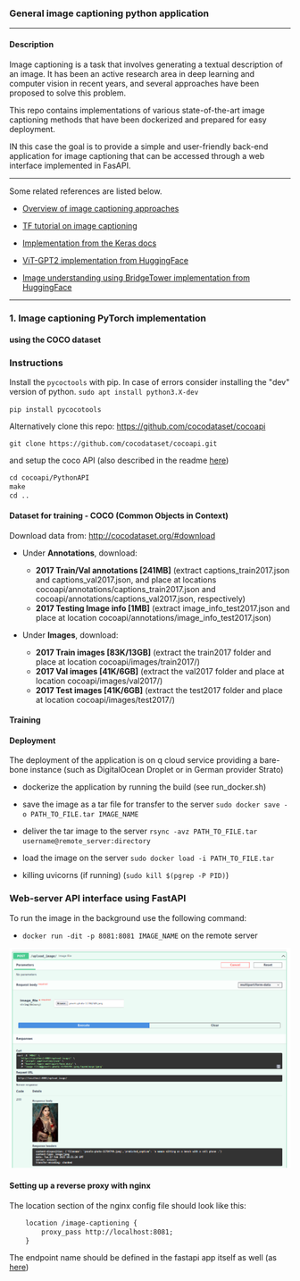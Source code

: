 ### General image captioning python application

----
#### Description

Image captioning is a task that involves generating a textual description of an image.
It has been an active research area in deep learning and computer vision in recent years, 
and several approaches have been proposed to solve this problem.

This repo contains implementations of various state-of-the-art image captioning methods that have been dockerized 
and prepared for easy deployment. 

IN this case the goal is to provide a simple and user-friendly back-end application for image captioning
that can be accessed through a web interface implemented in FasAPI.

---
Some related references are listed below.

- [Overview of image captioning approaches](https://towardsdatascience.com/image-captioning-in-deep-learning-9cd23fb4d8d2)

- [TF tutorial on image captioning](https://www.tensorflow.org/tutorials/text/image_captioning)

- [Implementation from the Keras docs](https://keras.io/examples/vision/image_captioning/)

- [ViT-GPT2 implementation from HuggingFace](https://huggingface.co/nlpconnect/vit-gpt2-image-captioning)

- [Image understanding using BridgeTower implementation from HuggingFace](https://huggingface.co/docs/transformers/main/model_doc/bridgetower) 


---

### 1. Image captioning PyTorch implementation 
#### using the COCO dataset

### Instructions

Install the `pycoctools` with pip. In case of errors consider installing the "dev" version of python.
`sudo apt install python3.X-dev`

`pip install pycocotools`

Alternatively clone this repo: https://github.com/cocodataset/cocoapi  
```
git clone https://github.com/cocodataset/cocoapi.git  
```

and setup the coco API (also described in the readme [here](https://github.com/cocodataset/cocoapi)) 
```
cd cocoapi/PythonAPI  
make  
cd ..
```

#### Dataset for training - COCO (Common Objects in Context)
Download data from: http://cocodataset.org/#download

* Under **Annotations**, download:
  * **2017 Train/Val annotations [241MB]** (extract captions_train2017.json and captions_val2017.json, and place at locations cocoapi/annotations/captions_train2017.json and cocoapi/annotations/captions_val2017.json, respectively)  
  * **2017 Testing Image info [1MB]** (extract image_info_test2017.json and place at location cocoapi/annotations/image_info_test2017.json)

* Under **Images**, download:
  * **2017 Train images [83K/13GB]** (extract the train2017 folder and place at location cocoapi/images/train2017/)
  * **2017 Val images [41K/6GB]** (extract the val2017 folder and place at location cocoapi/images/val2017/)
  * **2017 Test images [41K/6GB]** (extract the test2017 folder and place at location cocoapi/images/test2017/)

#### Training

#### Deployment
The deployment of the application is on q cloud service providing a bare-bone instance (such as DigitalOcean Droplet or in German provider Strato)

- dockerize the application by running the build (see run_docker.sh)
- save the image as a tar file for transfer to the server
`sudo docker save -o PATH_TO_FILE.tar IMAGE_NAME`

- deliver the tar image to the server 
`rsync -avz PATH_TO_FILE.tar username@remote_server:directory`

- load the image on the server
`sudo docker load -i PATH_TO_FILE.tar`

- killing uvicorns (if running)
(`sudo kill $(pgrep -P PID)`)


### Web-server API interface using FastAPI

To run the image in the background use the following command:

- `docker run -dit -p 8081:8081 IMAGE_NAME` on the remote server

<img src="assets/api_Screenshot.png">

#### Setting up a reverse proxy with nginx

The location section of the nginx config file should look like this:

```
    location /image-captioning {
        proxy_pass http://localhost:8081;
    }
```

The endpoint name should be defined in the fastapi app itself as well (as [here](https://github.com/bkocis/image-captioning-applications/blob/main/application/main.py#L31))
